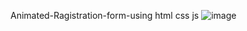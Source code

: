 Animated-Ragistration-form-using html css js
![image](https://github.com/user-attachments/assets/56a02df2-f893-4dd7-bbfc-d157e0ae2c5f)
